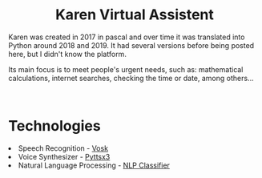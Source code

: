 <h1 align="center">Karen Virtual Assistent</h1>
Karen was created in 2017 in pascal and over time it was translated into Python around 2018 and 2019. It had several versions before being posted here, but I didn't know the platform.

Its main focus is to meet people's urgent needs, such as: mathematical calculations, internet searches, checking the time or date, among others...

<br>

# Technologies
<li>Speech Recognition - <a href="https://alphacephei.com/vosk/">Vosk</a></l1>
<li>Voice Synthesizer - <a href="https://github.com/nateshmbhat/pyttsx3">Pyttsx3</a></li>
<li>Natural Language Processing - <a href="https://github.com/Masso13/NLP-Classifier">NLP Classifier</a></li>

<br>

